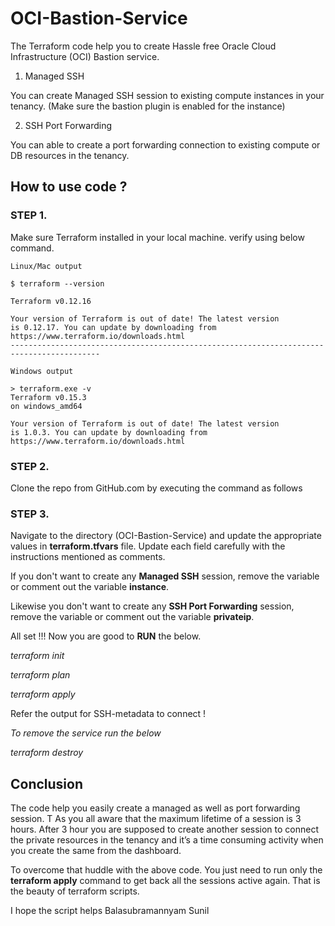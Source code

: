 # OCI-Bastion-Service
The Terraform code help you to create Hassle free Oracle Cloud Infrastructure (OCI) Bastion service. 

1. Managed SSH

You can create Managed SSH session to existing compute instances in your tenancy. (Make sure the bastion plugin is enabled for the instance)

2. SSH Port Forwarding 

You can able to create a port forwarding connection to existing compute or DB resources in the tenancy. 

## How to use code ?

### STEP 1.

Make sure Terraform installed in your local machine. verify using below command. 

```
Linux/Mac output

$ terraform --version

Terraform v0.12.16

Your version of Terraform is out of date! The latest version
is 0.12.17. You can update by downloading from https://www.terraform.io/downloads.html
------------------------------------------------------------------------------------------

Windows output

> terraform.exe -v
Terraform v0.15.3
on windows_amd64

Your version of Terraform is out of date! The latest version
is 1.0.3. You can update by downloading from https://www.terraform.io/downloads.html

```
### STEP 2.

Clone the repo from GitHub.com by executing the command as follows 

### STEP 3. 
Navigate to the directory (OCI-Bastion-Service) and update the appropriate values in **terraform.tfvars** file. Update each field carefully with the instructions mentioned as comments.

If you don't want to create any **Managed SSH** session, remove the variable or comment out the variable **instance**.

Likewise you don't want to create any **SSH Port Forwarding** session, remove the variable or comment out the variable **privateip**.

All set !!! Now you are good to **RUN** the below.

*terraform init*

*terraform plan*

*terraform apply*

Refer the output for SSH-metadata to connect !

_To remove the service run the below_

*terraform destroy*


## Conclusion

The code help you easily create a managed as well as port forwarding session. T
As you all aware that the maximum lifetime of a session is 3 hours. After 3 hour you are supposed to create another session to connect the private resources in the tenancy and it’s a time consuming activity when you create the same from the dashboard.

To overcome that huddle with the above code. You just need to run only the **terraform apply** command to get back all the sessions active again.  That is the beauty of terraform scripts. 

I hope the script helps 
Balasubramannyam Sunil 
